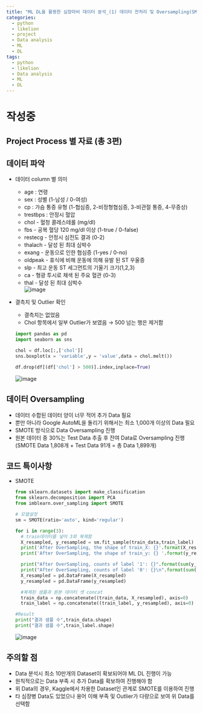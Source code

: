 ```yaml
---
title: "ML DL을 활용한 심장마비 데이터 분석_(1) 데이터 전처리 및 Oversampling(SMOTE)"
categories:
  - python
  - likelion
  - project
  - Data analysis
  - ML
  - DL
tags:
  - python
  - likelion
  - Data analysis
  - ML
  - DL
---
```

# 작성중

## Project Process 별 자료 (총 3편)


## 데이터 파악
- 데이터 column 별 의미
  * age : 연령
  * sex : 성별 (1-남성 / 0-여성)
  * cp : 가슴 통증 유형 (1-협심증, 2-비정형협심증, 3-비관절 통증, 4-무증상)
  * trestbps : 안정시 혈압
  * chol - 혈청 콜레스테롤 (mg/dl)
  * fbs - 공복 혈당 120 mg/dl 이상 (1-true / 0-false)
  * restecg - 안정시 심전도 결과 (0-2)
  * thalach - 달성 된 최대 심박수 
  * exang - 운동으로 인한 협심증 (1-yes / 0-no)
  * oldpeak - 휴식에 비해 운동에 의해 유발 된 ST 우울증
  * slp - 최고 운동 ST 세그먼트의 기울기 크기(1,2,3)
  * ca - 형광 투시로 채색 된 주요 혈관 (0-3)
  * thal - 달성 된 최대 심박수  
   ![image](https://user-images.githubusercontent.com/88296152/135204352-08e98cbc-e96d-4ea3-b07b-2b6a43247e4a.png)

- 결측치 및 Outlier 확인
  * 결측치는 없었음
  * Chol 항목에서 일부 Outlier가 보였음 → 500 넘는 행은 제거함
  ```python
  import pandas as pd
  import seaborn as sns
  
  chol = df.loc[:,['chol']]
  sns.boxplot(x = 'variable',y = 'value',data = chol.melt())
  
  df.drop(df[(df['chol'] > 500)].index,inplace=True)
  ```
  ![image](https://user-images.githubusercontent.com/88296152/135206554-3c50a3b1-07d6-427f-b1fc-1e39b7bf8e11.png)

## 데이터 Oversampling
- 데이터 수합된 데이터 양이 너무 적어 추가 Data 필요  
- 뿐만 아니라 Google AutoML을 돌리기 위해서는 최소 1,000개 이상의 Data 필요
- SMOTE 방식으로 Data Oversampling 진행
- 원본 데이터 중 30%는 Test Data 추출 후 잔여 Data로 Oversampling 진행  
  (SMOTE Data 1,808개 + Test Data 91개 = 총 Data 1,899개)
  
## 코드 특이사항
- SMOTE
  ```python
  from sklearn.datasets import make_classification
  from sklearn.decomposition import PCA
  from imblearn.over_sampling import SMOTE

  # 모델설정
  sm = SMOTE(ratio='auto', kind='regular')

  for i in range(3):
    # train데이터를 넣어 3회 복제함
    X_resampled, y_resampled = sm.fit_sample(train_data,train_label)
    print('After OverSampling, the shape of train_X: {}'.format(X_resampled.shape))
    print('After OverSampling, the shape of train_y: {} '.format(y_resampled.shape))

    print("After OverSampling, counts of label '1': {}".format(sum(y_resampled==1)))
    print("After OverSampling, counts of label '0': {}\n".format(sum(y_resampled==0)))
    X_resampled = pd.DataFrame(X_resampled)
    y_resampled = pd.DataFrame(y_resampled)

    #복제된 샘플과 원본 데이터 셋 concat
    train_data = np.concatenate((train_data, X_resampled), axis=0)
    train_label = np.concatenate((train_label, y_resampled), axis=0)

  #Result 
  print("결과 샘플 수",train_data.shape)
  print("결과 샘플 수",train_label.shape)
  ```
  ![image](https://user-images.githubusercontent.com/88296152/137832605-40769c20-5281-4278-8916-dd66080518d2.png)
 
 ## 주의할 점
 - Data 분석시 최소 10만개의 Dataset이 확보되어야 ML DL 진행이 가능
 - 원칙적으로는 Data 부족 시 추가 Data를 확보하여 진행해야 함
 - 위 Data의 경우, Kaggle에서 차용한 Dataset인 관계로 SMOTE를 이용하여 진행
 - 타 심장병 Data도 있었으나 용어 이해 부족 및 Outlier가 다량으로 보여 위 Data를 선택함
